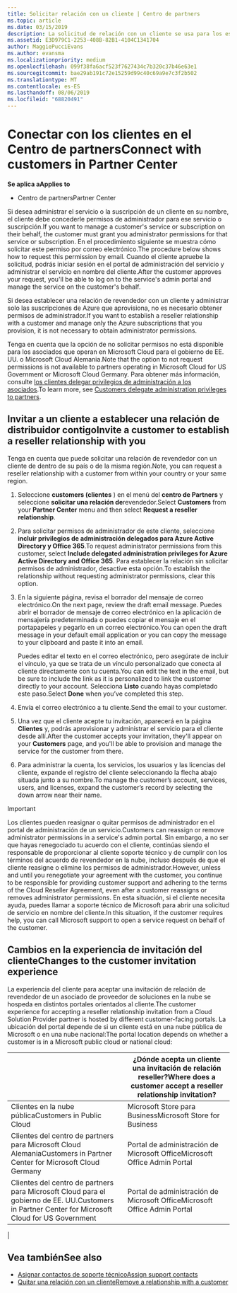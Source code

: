 ```yaml
---
title: Solicitar relación con un cliente | Centro de partners
ms.topic: article
ms.date: 03/15/2019
description: La solicitud de relación con un cliente se usa para los escenarios multipartner y multicanal. También es útil si un cliente quita tus privilegios de administrador delegado y necesitas restaurarlos para proporcionar aprovisionamiento o soporte técnico.
ms.assetid: E3D979C1-2253-408B-82B1-4104C1341704
author: MaggiePucciEvans
ms.author: evansma
ms.localizationpriority: medium
ms.openlocfilehash: 099f38fa6acf523f7627434c7b320c37b46e63e1
ms.sourcegitcommit: bae29ab191c72e15259d99c40c69a9e7c3f2b502
ms.translationtype: MT
ms.contentlocale: es-ES
ms.lasthandoff: 08/06/2019
ms.locfileid: "68820491"
---
```

# <a name="connect-with-customers-in-partner-center"></a><span data-ttu-id="cd025-104">Conectar con los clientes en el Centro de partners</span><span class="sxs-lookup"><span data-stu-id="cd025-104">Connect with customers in Partner Center</span></span>

<span data-ttu-id="cd025-105">**Se aplica a**</span><span class="sxs-lookup"><span data-stu-id="cd025-105">**Applies to**</span></span>

-  <span data-ttu-id="cd025-106">Centro de partners</span><span class="sxs-lookup"><span data-stu-id="cd025-106">Partner Center</span></span>

<span data-ttu-id="cd025-107">Si desea administrar el servicio o la suscripción de un cliente en su nombre, el cliente debe concederle permisos de administrador para ese servicio o suscripción.</span><span class="sxs-lookup"><span data-stu-id="cd025-107">If you want to manage a customer's service or subscription on their behalf, the customer must grant you administrator permissions for that service or subscription.</span></span> <span data-ttu-id="cd025-108">En el procedimiento siguiente se muestra cómo solicitar este permiso por correo electrónico.</span><span class="sxs-lookup"><span data-stu-id="cd025-108">The procedure below shows how to request this permission by email.</span></span> <span data-ttu-id="cd025-109">Cuando el cliente apruebe la solicitud, podrás iniciar sesión en el portal de administración del servicio y administrar el servicio en nombre del cliente.</span><span class="sxs-lookup"><span data-stu-id="cd025-109">After the customer approves your request, you'll be able to log on to the service's admin portal and manage the service on the customer's behalf.</span></span>

<span data-ttu-id="cd025-110">Si desea establecer una relación de revendedor con un cliente y administrar solo las suscripciones de Azure que aprovisiona, no es necesario obtener permisos de administrador.</span><span class="sxs-lookup"><span data-stu-id="cd025-110">If you want to establish a reseller relationship with a customer and manage only the Azure subscriptions that you provision, it is not necessary to obtain administrator permissions.</span></span>

<span data-ttu-id="cd025-111">Tenga en cuenta que la opción de no solicitar permisos no está disponible para los asociados que operan en Microsoft Cloud para el gobierno de EE. UU. o Microsoft Cloud Alemania.</span><span class="sxs-lookup"><span data-stu-id="cd025-111">Note that the option to not request permissions is not available to partners operating in Microsoft Cloud for US Government or Microsoft Cloud Germany.</span></span> <span data-ttu-id="cd025-112">Para obtener más información, consulte [los clientes delegar privilegios de administración a los asociados](https://docs.microsoft.com/partner-center/customers_revoke_admin_privileges).</span><span class="sxs-lookup"><span data-stu-id="cd025-112">To learn more, see [Customers delegate administration privileges to partners](https://docs.microsoft.com/partner-center/customers_revoke_admin_privileges).</span></span>


## <a name="invite-a-customer-to-establish-a-reseller-relationship-with-you"></a><span data-ttu-id="cd025-113">Invitar a un cliente a establecer una relación de distribuidor contigo</span><span class="sxs-lookup"><span data-stu-id="cd025-113">Invite a customer to establish a reseller relationship with you</span></span>

<span data-ttu-id="cd025-114">Tenga en cuenta que puede solicitar una relación de revendedor con un cliente de dentro de su país o de la misma región.</span><span class="sxs-lookup"><span data-stu-id="cd025-114">Note, you can request a reseller relationship with a customer from within your country or your same region.</span></span>

1.  <span data-ttu-id="cd025-115">Seleccione **customers (clientes** ) en el menú del **centro de Partners** y seleccione **solicitar una relación de**revendedor.</span><span class="sxs-lookup"><span data-stu-id="cd025-115">Select **Customers** from your **Partner Center** menu and then select **Request a reseller relationship**.</span></span>

2.  <span data-ttu-id="cd025-116">Para solicitar permisos de administrador de este cliente, seleccione **incluir privilegios de administración delegados para Azure Active Directory y Office 365**.</span><span class="sxs-lookup"><span data-stu-id="cd025-116">To request administrator permissions from this customer, select **Include delegated administration privileges for Azure Active Directory and Office 365**.</span></span> <span data-ttu-id="cd025-117">Para establecer la relación sin solicitar permisos de administrador, desactive esta opción.</span><span class="sxs-lookup"><span data-stu-id="cd025-117">To establish the relationship without requesting administrator permissions, clear this option.</span></span> 

3.  <span data-ttu-id="cd025-118">En la siguiente página, revisa el borrador del mensaje de correo electrónico.</span><span class="sxs-lookup"><span data-stu-id="cd025-118">On the next page, review the draft email message.</span></span> <span data-ttu-id="cd025-119">Puedes abrir el borrador de mensaje de correo electrónico en la aplicación de mensajería predeterminada o puedes copiar el mensaje en el portapapeles y pegarlo en un correo electrónico.</span><span class="sxs-lookup"><span data-stu-id="cd025-119">You can open the draft message in your default email application or you can copy the message to your clipboard and paste it into an email.</span></span> 

    <span data-ttu-id="cd025-120">Puedes editar el texto en el correo electrónico, pero asegúrate de incluir el vínculo, ya que se trata de un vínculo personalizado que conecta al cliente directamente con tu cuenta.</span><span class="sxs-lookup"><span data-stu-id="cd025-120">You can edit the text in the email, but be sure to include the link as it is personalized to link the customer directly to your account.</span></span> <span data-ttu-id="cd025-121">Selecciona **Listo** cuando hayas completado este paso.</span><span class="sxs-lookup"><span data-stu-id="cd025-121">Select **Done** when you’ve completed this step.</span></span>

3.  <span data-ttu-id="cd025-122">Envía el correo electrónico a tu cliente.</span><span class="sxs-lookup"><span data-stu-id="cd025-122">Send the email to your customer.</span></span>

5.  <span data-ttu-id="cd025-123">Una vez que el cliente acepte tu invitación, aparecerá en la página **Clientes** y, podrás aprovisionar y administrar el servicio para el cliente desde allí.</span><span class="sxs-lookup"><span data-stu-id="cd025-123">After the customer accepts your invitation, they'll appear on your **Customers** page, and you'll be able to provision and manage the service for the customer from there.</span></span>

 
6.  <span data-ttu-id="cd025-124">Para administrar la cuenta, los servicios, los usuarios y las licencias del cliente, expande el registro del cliente seleccionando la flecha abajo situada junto a su nombre.</span><span class="sxs-lookup"><span data-stu-id="cd025-124">To manage the customer’s account, services, users, and licenses, expand the customer’s record by selecting the down arrow near their name.</span></span>


> [!IMPORTANT]  
> <span data-ttu-id="cd025-125">Los clientes pueden reasignar o quitar permisos de administrador en el portal de administración de un servicio.</span><span class="sxs-lookup"><span data-stu-id="cd025-125">Customers can reassign or remove administrator permissions in a service's admin portal.</span></span> <span data-ttu-id="cd025-126">Sin embargo, a no ser que hayas renegociado tu acuerdo con el cliente, continúas siendo el responsable de proporcionar al cliente soporte técnico y de cumplir con los términos del acuerdo de revendedor en la nube, incluso después de que el cliente reasigne o elimine los permisos de administrador.</span><span class="sxs-lookup"><span data-stu-id="cd025-126">However, unless and until you renegotiate your agreement with the customer, you continue to be responsible for providing customer support and adhering to the terms of the Cloud Reseller Agreement, even after a customer reassigns or removes administrator permissions.</span></span> <span data-ttu-id="cd025-127">En esta situación, si el cliente necesita ayuda, puedes llamar a soporte técnico de Microsoft para abrir una solicitud de servicio en nombre del cliente.</span><span class="sxs-lookup"><span data-stu-id="cd025-127">In this situation, if the customer requires help, you can call Microsoft support to open a service request on behalf of the customer.</span></span>

## <a name="changes-to-the-customer-invitation-experience"></a><span data-ttu-id="cd025-128">Cambios en la experiencia de invitación del cliente</span><span class="sxs-lookup"><span data-stu-id="cd025-128">Changes to the customer invitation experience</span></span>

<span data-ttu-id="cd025-129">La experiencia del cliente para aceptar una invitación de relación de revendedor de un asociado de proveedor de soluciones en la nube se hospeda en distintos portales orientados al cliente.</span><span class="sxs-lookup"><span data-stu-id="cd025-129">The customer experience for accepting a reseller relationship invitation from a Cloud Solution Provider partner is hosted by different customer-facing portals.</span></span> <span data-ttu-id="cd025-130">La ubicación del portal depende de si un cliente está en una nube pública de Microsoft o en una nube nacional:</span><span class="sxs-lookup"><span data-stu-id="cd025-130">The portal location depends on whether a customer is in a Microsoft public cloud or national cloud:</span></span> 

|  | <span data-ttu-id="cd025-131">¿Dónde acepta un cliente una invitación de relación reseller?</span><span class="sxs-lookup"><span data-stu-id="cd025-131">Where does a customer accept a reseller relationship invitation?</span></span> |
|---------|---------
| <span data-ttu-id="cd025-132">Clientes en la nube pública</span><span class="sxs-lookup"><span data-stu-id="cd025-132">Customers in Public Cloud</span></span> | <span data-ttu-id="cd025-133">Microsoft Store para Business</span><span class="sxs-lookup"><span data-stu-id="cd025-133">Microsoft Store for Business</span></span> |
| <span data-ttu-id="cd025-134">Clientes del centro de partners para Microsoft Cloud Alemania</span><span class="sxs-lookup"><span data-stu-id="cd025-134">Customers in Partner Center for Microsoft Cloud Germany</span></span> | <span data-ttu-id="cd025-135">Portal de administración de Microsoft Office</span><span class="sxs-lookup"><span data-stu-id="cd025-135">Microsoft Office Admin Portal</span></span> |
| <span data-ttu-id="cd025-136">Clientes del centro de partners para Microsoft Cloud para el gobierno de EE. UU.</span><span class="sxs-lookup"><span data-stu-id="cd025-136">Customers in Partner Center for Microsoft Cloud for US Government</span></span> | <span data-ttu-id="cd025-137">Portal de administración de Microsoft Office</span><span class="sxs-lookup"><span data-stu-id="cd025-137">Microsoft Office Admin Portal</span></span> |
|

## <a name="see-also"></a><span data-ttu-id="cd025-138">Vea también</span><span class="sxs-lookup"><span data-stu-id="cd025-138">See also</span></span>

- [<span data-ttu-id="cd025-139">Asignar contactos de soporte técnico</span><span class="sxs-lookup"><span data-stu-id="cd025-139">Assign support contacts</span></span>](assign-support-contacts.md)
- [<span data-ttu-id="cd025-140">Quitar una relación con un cliente</span><span class="sxs-lookup"><span data-stu-id="cd025-140">Remove a relationship with a customer</span></span>](remove-a-relationship.md)
